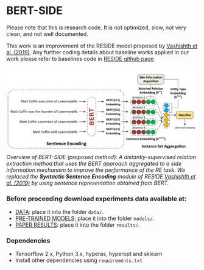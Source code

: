 # BERT-SIDE

Please note that this is research code. It is not optimized, slow, not very clean, and not well documented. 

This work is an improvement of the RESIDE model proposed by [Vashishth et al. (2019)](https://www.aclweb.org/anthology/D18-1157/). Any further coding details about baseline works applied in our work please refer to baselines code in [RESIDE github page](https://github.com/malllabiisc/RESIDE/)

![](https://github.com/guardiaum/BERT-SIDE/blob/master/images/bert-side_architecture.jpg)*Overview of BERT-SIDE (proposed method): A distantly-supervised relation extraction method that uses the BERT approach aggregated to a side information mechanism to improve the performance of the RE task. We replaced the **Syntactic Sentence Encoding** module of RESIDE [Vashishth et al. (2019)](https://www.aclweb.org/anthology/D18-1157/) by  using  sentence  representation  obtained  from BERT.*


### Before proceeding download experiments data available at:

- [DATA](https://drive.google.com/file/d/1LIeKCjnrBWIS0rOw2sfcUn349qmW_8Q-/view?usp=sharing): place it into the folder `data/`. 
- [PRE-TRAINED MODELS](https://drive.google.com/file/d/17Fex2HIEq-55gPzHg4vLn20R9u27r5SH/view?usp=sharing): place it into the folder `models/`. 
- [PAPER RESULTS](https://drive.google.com/file/d/1LUk6Fsi01mrs8OO4A0s6iq_jLtuG0vrV/view?usp=sharing): place it into the folder `results/`. 

### Dependencies

* Tensorflow 2.x, Python 3.x, hyperas, hyperopt and sklearn
* Install other dependencies using `requirements.txt`